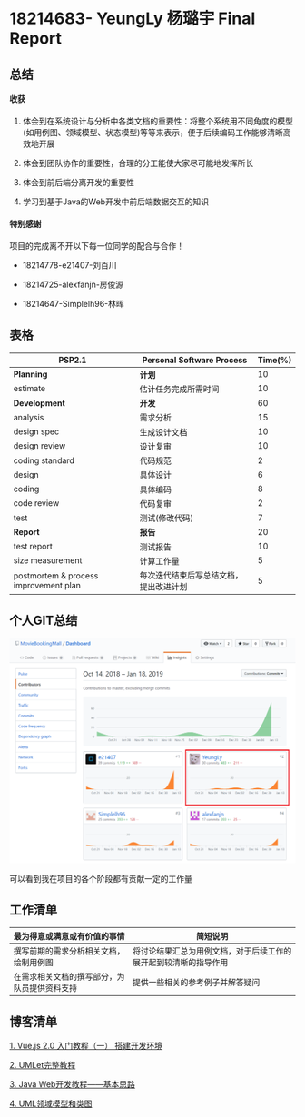 # 18214683- YeungLy 杨璐宇 Final Report

## 总结

####  收获

1. 体会到在系统设计与分析中各类文档的重要性：将整个系统用不同角度的模型(如用例图、领域模型、状态模型)等等来表示，便于后续编码工作能够清晰高效地开展

2. 体会到团队协作的重要性，合理的分工能使大家尽可能地发挥所长

3. 体会到前后端分离开发的重要性

4. 学习到基于Java的Web开发中前后端数据交互的知识 


#### 特别感谢

项目的完成离不开以下每一位同学的配合与合作！

- 18214778-e21407-刘百川

- 18214725-alexfanjn-房俊源

- 18214647-Simplelh96-林晖


## 表格

| PSP2.1                                | Personal Software Process              | Time(%) |
| ------------------------------------- | -------------------------------------- | ------- |
| **Planning**                          | **计划**                               | 10      |
| estimate                              | 估计任务完成所需时间                   | 10      |
| **Development**                       | **开发**                               | 60      |
| analysis                              | 需求分析                               | 15      |
| design spec                           | 生成设计文档                           | 10      |
| design review                         | 设计复审                               | 10      |
| coding standard                       | 代码规范                               | 2       |
| design                                | 具体设计                               | 6       |
| coding                                | 具体编码                               | 8       |
| code review                           | 代码复审                               | 2       |
| test                                  | 测试(修改代码)                         | 7       |
| **Report**                            | **报告**                               | 20      |
| test report                           | 测试报告                               | 10      |
| size measurement                      | 计算工作量                             | 5       |
| postmortem & process improvement plan | 每次迭代结束后写总结文档，提出改进计划 | 5       |



## 个人GIT总结


![contributor_img](https://github.com/YeungLy/Test/blob/master/contributor.png?raw=true)

可以看到我在项目的各个阶段都有贡献一定的工作量

## 工作清单

| 最为得意或满意或有价值的事情                 | 简短说明                                                     |
| -------------------------------------------- | ------------------------------------------------------------ |
| 撰写前期的需求分析相关文档，绘制用例图       | 将讨论结果汇总为用例文档，对于后续工作的展开起到较清晰的指导作用 |
| 在需求相关文档的撰写部分，为队员提供资料支持 | 提供一些相关的参考例子并解答疑问                             |



## 博客清单

[1. Vue.js 2.0 入门教程（一） 搭建开发环境](https://blog.csdn.net/DosMing/article/details/76422948)

[2. UMLet完整教程](https://www.awaimai.com/1448.html)

[3. Java Web开发教程——基本思路](https://zhuanlan.zhihu.com/p/20756940?from_voters_page=true)

[4. UML领域模型和类图](https://blog.csdn.net/chz_cslg/article/details/23957235)

